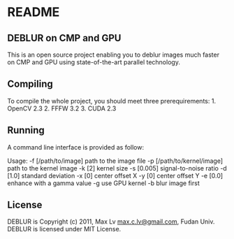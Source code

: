 README
======

DEBLUR on CMP and GPU
---------------------
This is an open source project enabling you to deblur images much faster on CMP
and GPU using state-of-the-art parallel technology.

Compiling
---------
To compile the whole project, you should meet three prerequirements:
    1. OpenCV 2.3
    2. FFFW 3.2
    3. CUDA 2.3

Running
-------
A command line interface is provided as follow:

Usage:     -f [/path/to/image]                path to the image file
           -p [/path/to/kernel/image]         path to the kernel image
           -k [2]                             kernel size
           -s [0.005]                         signal-to-noise ratio
           -d [1.0]                           standard deviation
           -x [0]                             center offset X
           -y [0]                             center offset Y
           -e [0.0]                           enhance with a gamma value
           -g                                 use GPU kernel
           -b                                 blur image first

License
-------
DEBLUR is Copyright (c) 2011, Max Lv <max.c.lv@gmail.com>, Fudan Univ. 
DEBLUR is licensed under MIT License.

